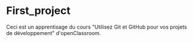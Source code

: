 # First_project
Ceci est un apprentisage du cours "Utilisez Git et GitHub pour vos projets de développement" d'openClassroom.
